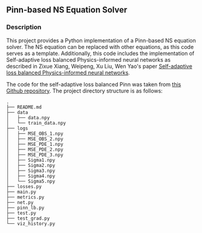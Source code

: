 ## Pinn-based NS Equation Solver

### Description

This project provides a Python implementation of a Pinn-based NS equation solver. The NS equation can be replaced with other equations, as this code serves as a template. Additionally, this code includes the implementation of Self-adaptive loss balanced Physics-informed neural networks as described in Zixue Xiang, Weipeng, Xu Liu, Wen Yao's paper [Self-adaptive loss balanced Physics-informed neural networks](https://doi.org/10.1016/j.neucom.2022.05.015).

The code for the self-adaptive loss balanced Pinn was taken from [this Github repository](https://github.com/xiangzixuebit/LBPINN). The project directory structure is as follows:

```
.
├── README.md
├── data
│   ├── data.npy
│   └── train_data.npy
├── logs
│   ├── MSE_OBS_1.npy
│   ├── MSE_OBS_2.npy
│   ├── MSE_PDE_1.npy
│   ├── MSE_PDE_2.npy
│   ├── MSE_PDE_3.npy
│   ├── Sigma1.npy
│   ├── Sigma2.npy
│   ├── Sigma3.npy
│   ├── Sigma4.npy
│   └── Sigma5.npy
├── losses.py
├── main.py
├── metrics.py
├── net.py
├── pinn_lb.py
├── test.py
├── test_grad.py
└── viz_history.py

```